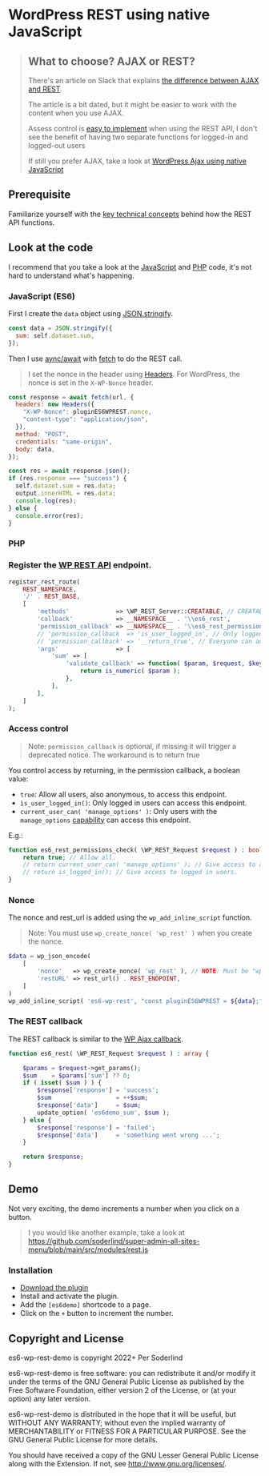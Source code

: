 # WordPress REST using native JavaScript

> ## What to choose? AJAX or REST?
>
> There's an article on Slack that explains [the difference between AJAX and REST](https://wordpress.stackexchange.com/a/273781/14546).
>
> The article is a bit dated, but it might be easier to work with the content when you use AJAX.
>
> Assess control is [easy to implement](#access-control) when using the REST API, I don't see the benefit of having two separate functions for logged-in and logged-out users
>
> If still you prefer AJAX, take a look at [WordPress Ajax using native JavaScript](https://github.com/soderlind/es6-wp-ajax-demo)

## Prerequisite

Familiarize yourself with the [key technical concepts](https://developer.wordpress.org/rest-api/key-concepts/) behind how the REST API functions.

## Look at the code

I recommend that you take a look at the [JavaScript](https://github.com/soderlind/es6-wp-rest-demo/blob/master/es6-wp-rest-demo.js) and [PHP](https://github.com/soderlind/es6-wp-rest-demo/blob/master/es6-wp-rest-demo.php) code, it's not hard to understand what's happening.

### JavaScript (ES6)

First I create the `data` object using [JSON.stringify](https://developer.mozilla.org/en-US/docs/Web/JavaScript/Reference/Global_Objects/JSON/stringify).

```javascript
const data = JSON.stringify({
  sum: self.dataset.sum,
});
```

Then I use [aync/await](https://javascript.info/async-await) with [fetch](https://javascript.info/fetch) to do the REST call.

> I set the nonce in the header using [Headers](https://developer.mozilla.org/en-US/docs/Web/API/Headers). For WordPress, the nonce is set in the `X-WP-Nonce` header.

```javascript
const response = await fetch(url, {
  headers: new Headers({
    "X-WP-Nonce": pluginES6WPREST.nonce,
    "content-type": "application/json",
  }),
  method: "POST",
  credentials: "same-origin",
  body: data,
});

const res = await response.json();
if (res.response === "success") {
  self.dataset.sum = res.data;
  output.innerHTML = res.data;
  console.log(res);
} else {
  console.error(res);
}
```

### PHP

### Register the [WP REST API](https://developer.wordpress.org/rest-api/extending-the-rest-api/) endpoint.

```php
register_rest_route(
	REST_NAMESPACE,
	'/' . REST_BASE,
	[
		'methods'             => \WP_REST_Server::CREATABLE, // CREATABLE = POST. READABLE = GET.
		'callback'            => __NAMESPACE__ . '\\es6_rest',
		'permission_callback' => __NAMESPACE__ . '\\es6_rest_permissions_check',
		// 'permission_callback  => 'is_user_logged_in', // Only logged in users can access this endpoint.
		// 'permission_callback' => '__return_true', // Everyone can access this endpoint.
		'args'                => [
			'sum' => [
				'validate_callback' => function( $param, $request, $key ) {
					return is_numeric( $param );
				},
			],
		],
	]
);
```

### Access control

> Note: `permission_callback` is optional, if missing it will trigger a deprecated notice. The workaround is to return true

You control access by returning, in the permission callback, a boolean value:

- `true`: Allow all users, also anonymous, to access this endpoint.
- `ìs_user_logged_in()`: Only logged in users can access this endpoint.
- `current_user_can( 'manage_options' )`: Only users with the `manage_options` [capability](https://wordpress.org/support/article/roles-and-capabilities/#capability-vs-role-table) can access this endpoint.

E.g.:

```php
function es6_rest_permissions_check( \WP_REST_Request $request ) : bool {
	return true; // Allow all.
	// return current_user_can( 'manage_options' ); // Give access to administrators.
	// return is_logged_in(); // Give access to logged in users.
}
```

### Nonce

The nonce and rest_url is added using the `wp_add_inline_script` function.

> Note: You must use `wp_create_nonce( 'wp_rest' )` when you create the nonce.

```php
$data = wp_json_encode(
	[
		'nonce'   => wp_create_nonce( 'wp_rest' ), // NOTE: Must be "wp_rest" for the REST API.
		'restURL' => rest_url() . REST_ENDPOINT,
	]
)
wp_add_inline_script( 'es6-wp-rest', "const pluginES6WPREST = ${data};" );
```

### The REST callback

The REST callback is similar to the [WP Ajax callback](https://github.com/soderlind/es6-wp-ajax-demo/blob/master/es6-wp-ajax-demo.php#L40-L59).

```php
function es6_rest( \WP_REST_Request $request ) : array {

	$params = $request->get_params();
	$sum    = $params['sum'] ?? 0;
	if ( isset( $sum ) ) {
		$response['response'] = 'success';
		$sum                  = ++$sum;
		$response['data']     = $sum;
		update_option( 'es6demo_sum', $sum );
	} else {
		$response['response'] = 'failed';
		$response['data']     = 'something went wrong ...';
	}

	return $response;
}
```

## Demo

Not very exciting, the demo increments a number when you click on a button.

> I you would like another example, take a look at https://github.com/soderlind/super-admin-all-sites-menu/blob/main/src/modules/rest.js

### Installation

- [Download the plugin](https://github.com/soderlind/es6-wp-rest-demo/archive/refs/heads/main.zip)
- Install and activate the plugin.
- Add the `[es6demo]` shortcode to a page.
- Click on the `+` button to increment the number.

## Copyright and License

es6-wp-rest-demo is copyright 2022+ Per Soderlind

es6-wp-rest-demo is free software: you can redistribute it and/or modify it under the terms of the GNU General Public License as published by the Free Software Foundation, either version 2 of the License, or (at your option) any later version.

es6-wp-rest-demo is distributed in the hope that it will be useful, but WITHOUT ANY WARRANTY; without even the implied warranty of MERCHANTABILITY or FITNESS FOR A PARTICULAR PURPOSE. See the GNU General Public License for more details.

You should have received a copy of the GNU Lesser General Public License along with the Extension. If not, see http://www.gnu.org/licenses/.
